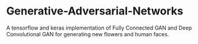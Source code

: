# Generative-Adversarial-Networks
A tensorflow and keras implementation of Fully Connected GAN and Deep Convolutional GAN for generating new flowers and human faces.
